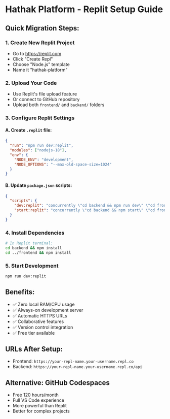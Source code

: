 # Hathak Platform - Replit Setup Guide

## Quick Migration Steps:

### 1. Create New Replit Project
- Go to https://replit.com
- Click "Create Repl"
- Choose "Node.js" template
- Name it "hathak-platform"

### 2. Upload Your Code
- Use Replit's file upload feature
- Or connect to GitHub repository
- Upload both `frontend/` and `backend/` folders

### 3. Configure Replit Settings

#### A. Create `.replit` file:
```json
{
  "run": "npm run dev:replit",
  "modules": ["nodejs-18"],
  "env": {
    "NODE_ENV": "development",
    "NODE_OPTIONS": "--max-old-space-size=1024"
  }
}
```

#### B. Update `package.json` scripts:
```json
{
  "scripts": {
    "dev:replit": "concurrently \"cd backend && npm run dev\" \"cd frontend && npm run dev\"",
    "start:replit": "concurrently \"cd backend && npm start\" \"cd frontend && npm start\""
  }
}
```

### 4. Install Dependencies
```bash
# In Replit terminal:
cd backend && npm install
cd ../frontend && npm install
```

### 5. Start Development
```bash
npm run dev:replit
```

## Benefits:
- ✅ Zero local RAM/CPU usage
- ✅ Always-on development server
- ✅ Automatic HTTPS URLs
- ✅ Collaborative features
- ✅ Version control integration
- ✅ Free tier available

## URLs After Setup:
- Frontend: `https://your-repl-name.your-username.repl.co`
- Backend: `https://your-repl-name.your-username.repl.co/api`

## Alternative: GitHub Codespaces
- Free 120 hours/month
- Full VS Code experience
- More powerful than Replit
- Better for complex projects

